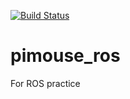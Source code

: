 [![Build Status](https://travis-ci.org/ubuntu5678/pimouse_ros.svg?branch=master)](https://travis-ci.org/ubuntu5678/pimouse_ros)

# pimouse_ros
For ROS practice
